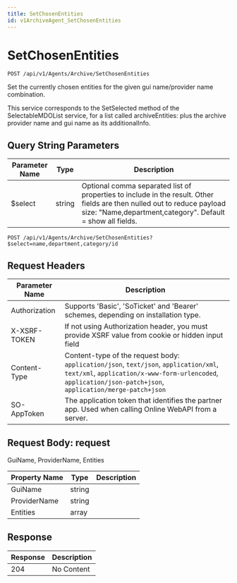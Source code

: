 ```yaml
---
title: SetChosenEntities
id: v1ArchiveAgent_SetChosenEntities
---
```


# SetChosenEntities

```http
POST /api/v1/Agents/Archive/SetChosenEntities
```

Set the currently chosen entities for the given gui name/provider name combination.

This service corresponds to the SetSelected method of the SelectableMDOList service, for a list called archiveEntities: plus the archive provider name and gui name as its additionalInfo.





## Query String Parameters

| Parameter Name | Type |  Description |
|----------------|------|--------------|
| $select | string |  Optional comma separated list of properties to include in the result. Other fields are then nulled out to reduce payload size: "Name,department,category". Default = show all fields. |

```http
POST /api/v1/Agents/Archive/SetChosenEntities?$select=name,department,category/id
```


## Request Headers

| Parameter Name | Description |
|----------------|-------------|
| Authorization  | Supports 'Basic', 'SoTicket' and 'Bearer' schemes, depending on installation type. |
| X-XSRF-TOKEN   | If not using Authorization header, you must provide XSRF value from cookie or hidden input field |
| Content-Type | Content-type of the request body: `application/json`, `text/json`, `application/xml`, `text/xml`, `application/x-www-form-urlencoded`, `application/json-patch+json`, `application/merge-patch+json` |
| SO-AppToken | The application token that identifies the partner app. Used when calling Online WebAPI from a server. |

## Request Body: request  

GuiName, ProviderName, Entities 

| Property Name | Type |  Description |
|----------------|------|--------------|
| GuiName | string |  |
| ProviderName | string |  |
| Entities | array |  |


## Response


| Response | Description |
|----------------|-------------|
| 204 | No Content |